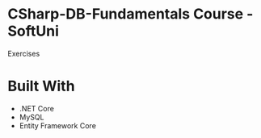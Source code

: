 # CSharp-DB-Fundamentals Course - SoftUni
Exercises 
# Built With
- .NET Core
- MySQL
- Entity Framework Core
